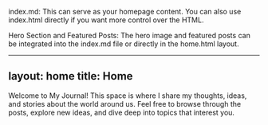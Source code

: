 index.md: This can serve as your homepage content. You can also use index.html directly if you want more control over the HTML.

Hero Section and Featured Posts: The hero image and featured posts can be integrated into the index.md file or directly in the home.html layout.

---
layout: home
title: Home
---

Welcome to My Journal! This space is where I share my thoughts, ideas, and stories about the world around us. Feel free to browse through the posts, explore new ideas, and dive deep into topics that interest you.
